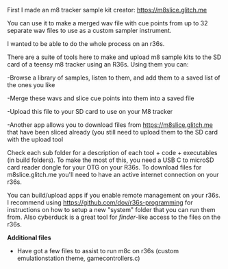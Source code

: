 First I made an m8 tracker sample kit creator: https://m8slice.glitch.me 

You can use it to make a merged wav file with cue points from up to 32 separate wav files to use as a custom sampler instrument.

I wanted to be able to do the whole process on an r36s.

There are a suite of tools here to make and upload m8 sample kits to the SD card of a teensy m8 tracker using an R36s.  Using them you can:

-Browse a library of samples, listen to them, and add them to a saved list of the ones you like

-Merge these wavs and slice cue points into them into a saved file

-Upload this file to your SD card to use on your M8 tracker

-Another app allows you to download files from https://m8slice.glitch.me that have been sliced already (you still need to upload them to the SD card with the upload tool

Check each sub folder for a description of each tool + code + executables (in build folders).
To make the most of this, you need a USB C to microSD card reader dongle for your OTG on your R36s.
To download files for m8slice.glitch.me you'll need to have an active internet connection on your r36s.  

You can build/upload apps if you enable remote management on your r36s.  I recommend using https://github.com/dov/r36s-programming for instructions on how to setup a new "system" folder that you can run them from.  Also cyberduck is a great tool for *finder*-like access to the files on the r36s.

**Additional files**

- Have got a few files to assist to run m8c on r36s (custom emulationstation theme, gamecontrollers.c)
